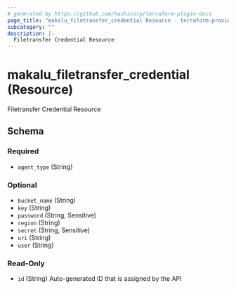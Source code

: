 ```yaml
---
# generated by https://github.com/hashicorp/terraform-plugin-docs
page_title: "makalu_filetransfer_credential Resource - terraform-provider-makalu"
subcategory: ""
description: |-
  Filetransfer Credential Resource
---
```


# makalu_filetransfer_credential (Resource)

Filetransfer Credential Resource



<!-- schema generated by tfplugindocs -->
## Schema

### Required

- `agent_type` (String)

### Optional

- `bucket_name` (String)
- `key` (String)
- `password` (String, Sensitive)
- `region` (String)
- `secret` (String, Sensitive)
- `uri` (String)
- `user` (String)

### Read-Only

- `id` (String) Auto-generated ID that is assigned by the API
